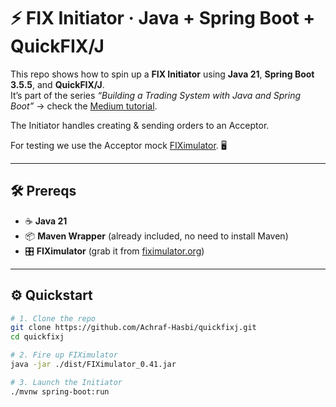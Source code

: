 # ⚡ FIX Initiator · Java + Spring Boot + QuickFIX/J

This repo shows how to spin up a **FIX Initiator** using **Java 21**, **Spring Boot 3.5.5**, and **QuickFIX/J**.  
It’s part of the series _“Building a Trading System with Java and Spring Boot”_ → check the [Medium tutorial](https://medium.com/@achrafhasbi_44380/fix-protocol-building-a-trading-system-using-java-and-spring-boot-part-1-a76254a5f937).

The Initiator handles creating & sending orders to an Acceptor.

For testing we use the Acceptor mock [FIXimulator](http://fiximulator.org/). 🖥️

---

## 🛠 Prereqs

- ☕ **Java 21**
- 📦 **Maven Wrapper** (already included, no need to install Maven)
- 🎛️ **FIXimulator** (grab it from [fiximulator.org](http://fiximulator.org/))

---

## ⚙️ Quickstart

```bash
# 1. Clone the repo
git clone https://github.com/Achraf-Hasbi/quickfixj.git
cd quickfixj

# 2. Fire up FIXimulator
java -jar ./dist/FIXimulator_0.41.jar

# 3. Launch the Initiator
./mvnw spring-boot:run